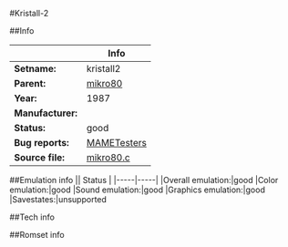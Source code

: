 #Kristall-2

##Info

||Info|
|-----|-----|
|**Setname:**|kristall2
|**Parent:**|[mikro80](mikro80.md)
|**Year:**|1987
|**Manufacturer:**|<unknown>
|**Status:**|good
|**Bug reports:**|[MAMETesters](http://mametesters.org/view_all_set.php?type=1&temporary=y&search=mikro80.c)
|**Source file:**|[mikro80.c](https://github.com/mamedev/mame/blob/master/src/mess/drivers/mikro80.c)

##Emulation info
|| Status |
|-----|-----|
|Overall emulation:|good
|Color emulation:|good
|Sound emulation:|good
|Graphics emulation:|good
|Savestates:|unsupported

##Tech info

##Romset info

<!--- START OF EDITED COMMENT DO NOT TOUCH TEXT ABOVE-->
